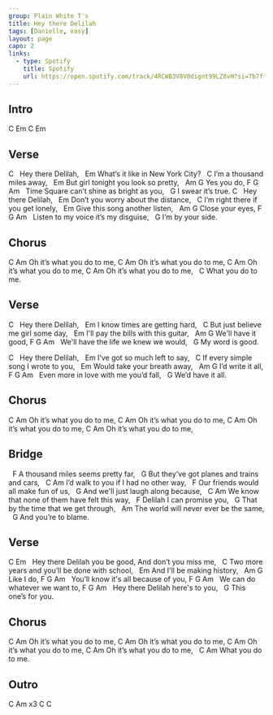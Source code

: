 ```yaml
---
group: Plain White T's
title: Hey there Delilah
tags: [Danielle, easy]
layout: page
capo: 2
links: 
  - type: Spotify
    title: Spotify
    url: https://open.spotify.com/track/4RCWB3V8V0dignt99LZ8vH?si=7b7ff46102b94b8d
---
```



## Intro

C Em C Em

## Verse

C
&nbsp; Hey there Delilah,
&nbsp;         Em
What’s it like in New York City?
&nbsp;     C
I’m a thousand miles away,
&nbsp;          Em
But girl tonight you look so pretty,
&nbsp;       Am   G
Yes you do,
F                   G                  Am
&nbsp; Time Square can’t shine as bright as you,
&nbsp;            G
I swear it’s true.
C
&nbsp; Hey there Delilah,
&nbsp;         Em
Don’t you worry about the distance,
&nbsp;         C
I’m right there if you get lonely,
&nbsp;         Em
Give this song another listen,
&nbsp;          Am     G
Close your eyes,
F              G                Am
&nbsp; Listen to my voice it’s my disguise,
&nbsp;           G
I’m by your side.

## Chorus

C                      Am
Oh it’s what you do to me,
C                      Am
Oh it’s what you do to me,
C                      Am
Oh it’s what you do to me,
C                      Am
Oh it’s what you do to me,
&nbsp;              C
What you do to me.

## Verse

C
&nbsp; Hey there Delilah,
&nbsp;      Em
I know times are getting hard,
&nbsp;          C
But just believe me girl some day,
&nbsp;            Em
I'll pay the bills with this guitar,
&nbsp;             Am     G
We'll have it good,
F                G               Am
&nbsp; We'll have the life we knew we would,
&nbsp;          G
My word is good.

C
&nbsp; Hey there Delilah,
&nbsp;        Em
I’ve got so much left to say,
&nbsp;        C
If every simple song I wrote to you,
&nbsp;     Em
Would take your breath away,
&nbsp;            Am    G
I’d write it all,
F              G                  Am
&nbsp; Even more in love with me you’d fall,
&nbsp;            G
We’d have it all.

## Chorus

C                      Am
Oh it’s what you do to me,
C                      Am
Oh it’s what you do to me,
C                      Am
Oh it’s what you do to me,
C                      Am
Oh it’s what you do to me,

## Bridge

&nbsp; F
A thousand miles seems pretty far,
&nbsp;   G
But they’ve got planes and trains and cars,
&nbsp;   C                             Am
I’d walk to you if I had no other way,
&nbsp;   F
Our friends would all make fun of us,
&nbsp;   G
And we'll just laugh along because,
&nbsp;  C                                     Am
We know that none of them have felt this way,
&nbsp; F
Delilah I can promise you,
&nbsp;    G
That by the time that we get through,
&nbsp;   Am
The world will never ever be the same,
&nbsp;             G
And you’re to blame.

## Verse

C                          Em
&nbsp; Hey there Delilah you be good, And don’t you miss me,
&nbsp;        C
Two more years and you’ll be done with school,
&nbsp;   Em
And I'll be making history,
&nbsp;      Am   G
Like I do,
F                  G              Am
&nbsp; You’ll know it's all because of you,
F               G            Am
&nbsp; We can do whatever we want to,
F             G               Am
&nbsp; Hey there Delilah here's to you,
&nbsp;              G
This one’s for you.

## Chorus

C                      Am
Oh it’s what you do to me,
C                      Am
Oh it’s what you do to me,
C                      Am
Oh it’s what you do to me,
C                      Am
Oh it’s what you do to me,
&nbsp;              C       Am
What you do to me.

## Outro

C    Am    x3
C    C

